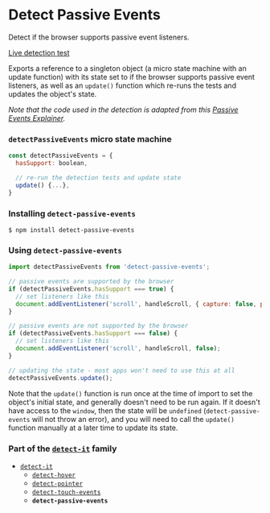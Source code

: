 # Detect Passive Events

Detect if the browser supports passive event listeners.

[Live detection test][liveDetectionTest]

Exports a reference to a singleton object (a micro state machine with an update function) with its state set to if the browser supports passive event listeners, as well as an `update()` function which re-runs the tests and updates the object's state.

*Note that the code used in the detection is adapted from this [Passive Events Explainer][passiveExplainer].*


### `detectPassiveEvents` micro state machine
```javascript
const detectPassiveEvents = {
  hasSupport: boolean,

  // re-run the detection tests and update state
  update() {...},
}
```

### Installing `detect-passive-events`
```terminal
$ npm install detect-passive-events
```

### Using `detect-passive-events`
```javascript
import detectPassiveEvents from 'detect-passive-events';
```
```javascript
// passive events are supported by the browser
if (detectPassiveEvents.hasSupport === true) {
  // set listeners like this
  document.addEventListener('scroll', handleScroll, { capture: false, passive: true });
}

// passive events are not supported by the browser
if (detectPassiveEvents.hasSupport === false) {
  // set listeners like this
  document.addEventListener('scroll', handleScroll, false);
}

// updating the state - most apps won't need to use this at all
detectPassiveEvents.update();
```

Note that the `update()` function is run once at the time of import to set the object's initial state, and generally doesn't need to be run again. If it doesn't have access to the `window`, then the state will be `undefined` (`detect-passive-events` will not throw an error), and you will need to call the `update()` function manually at a later time to update its state.


### Part of the [`detect-it`][detectItRepo] family
- [`detect-it`][detectItRepo]
  - [`detect-hover`][detectHoverRepo]
  - [`detect-pointer`][detectPointerRepo]
  - [`detect-touch-events`][detectTouchEventsRepo]
  - **`detect-passive-events`**


<!-- links -->
[liveDetectionTest]: http://detect-it.rafrex.com/#detect-passive-events
[passiveExplainer]: https://github.com/WICG/EventListenerOptions/blob/gh-pages/explainer.md
[detectItRepo]: https://github.com/rafrex/detect-it
[detectHoverRepo]: https://github.com/rafrex/detect-hover
[detectPointerRepo]: https://github.com/rafrex/detect-pointer
[detectTouchEventsRepo]: https://github.com/rafrex/detect-touch-events
